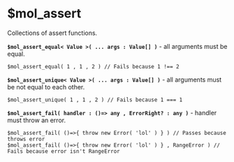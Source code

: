 # $mol_assert

Collections of assert functions.

**`$mol_assert_equal< Value >( ... args : Value[] )`** - all arguments must be equal.

```
$mol_assert_equal( 1 , 1 , 2 ) // Fails because 1 !== 2
```

**`$mol_assert_unique< Value >( ... args : Value[] )`** - all arguments must be not equal to each other.

```
$mol_assert_unique( 1 , 1 , 2 ) // Fails because 1 === 1
```

**`$mol_assert_fail( handler : ()=> any , ErrorRight? : any )`** - handler must throw an error.

```
$mol_assert_fail( ()=>{ throw new Error( 'lol' ) } ) // Passes because throws error
$mol_assert_fail( ()=>{ throw new Error( 'lol' ) } , RangeError ) // Fails because error isn't RangeError
```
